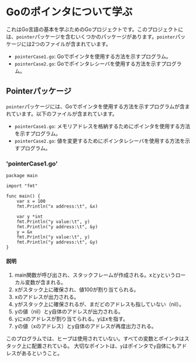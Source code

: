 # Goのポインタについて学ぶ

これはGo言語の基本を学ぶためのGoプロジェクトです。このプロジェクトには、`pointer`パッケージを含むいくつかのパッケージがあります。`pointer`パッケージには2つのファイルが含まれています。

- `pointerCase1.go`: Goでポインタを使用する方法を示すプログラム。
- `pointerCase2.go`: Goでポインタレシーバを使用する方法を示すプログラム。

## Pointerパッケージ

`pointer`パッケージには、Goでポインタを使用する方法を示すプログラムが含まれています。以下のファイルが含まれています。

- `pointerCase1.go`: メモリアドレスを格納するためにポインタを使用する方法を示すプログラム。
- `pointerCase2.go`: 値を変更するためにポインタレシーバを使用する方法を示すプログラム。

### 'pointerCase1.go'
    
    package main

    import "fmt"

    func main() {
        var x = 100
        fmt.Println("x address:\t", &x)

        var y *int
        fmt.Println("y value:\t", y)
        fmt.Println("y address:\t", &y)
        y = &x
        fmt.Println("y value:\t", y)
        fmt.Println("y address:\t", &y)
    }

    
#### 説明
1. main関数が呼び出され、スタックフレームが作成される。xとyというローカル変数が含まれる。
2. xがスタック上に確保され、値100が割り当てられる。
3. xのアドレスが出力される。
4. yがスタック上に確保されるが、まだどのアドレスも指していない（nil）。
5. yの値（nil）とy自体のアドレスが出力される。
6. yにxのアドレスが割り当てられる。yはxを指す。
7. yの値（xのアドレス）とy自体のアドレスが再度出力される。

このプログラムでは、ヒープは使用されていない。すべての変数とポインタはスタック上に配置されている。
大切なポイントは、`y`はポインタで`y`自体にもアドレスがあるということ。

